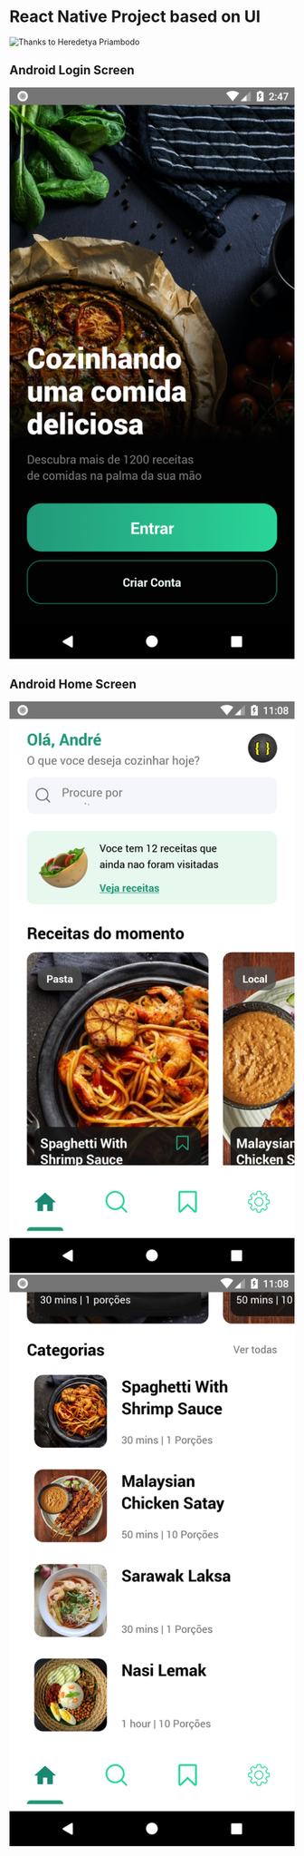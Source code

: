 # React Native Project based on UI

![Thanks to Heredetya Priambodo](https://cdn.dribbble.com/users/1294892/screenshots/15295362/media/a8c454a69e3f3a51e6b85842d7dbbe50.png)

## Android Login Screen

![Login Screen by Andre Almeida](./__imagesDocumentation/loginScreen.png)

## Android Home Screen

![Home Screen Part 1 by Andre Almeida](./__imagesDocumentation/HomeScreen1.png)
![Home Screen Part 2 by Andre Almeida](./__imagesDocumentation/HomeScreen2.png)
